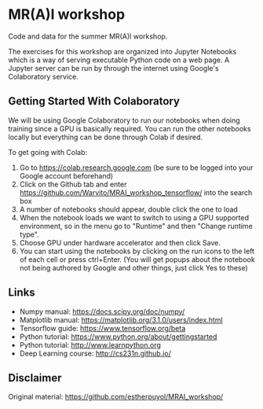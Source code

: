 # MR(A)I workshop

Code and data for the summer MR(A)I workshop.

The exercises for this workshop are organized into Jupyter Notebooks which is a way of serving executable Python code on
a web page. A Jupyter server can be run by through the internet using Google's Colaboratory service. 

## Getting Started With Colaboratory

We will be using Google Colaboratory to run our notebooks when doing training since a GPU is basically required. You can
run the other notebooks locally but everything can be done through Colab if desired.

To get going with Colab:
1. Go to https://colab.research.google.com (be sure to be logged into your Google account beforehand)
2. Click on the Github tab and enter https://github.com/Warvito/MRAI_workshop_tensorflow/ into the search box
3. A number of notebooks should appear, double click the one to load
4. When the notebook loads we want to switch to using a GPU supported environment, so in the menu go to "Runtime" and
then "Change runtime type". 
5. Choose GPU under hardware accelerator and then click Save.
6. You can start using the notebooks by clicking on the run icons to the left of each cell or press ctrl+Enter. (You will
get popups about the notebook not being authored by Google and other things, just click Yes to these)

## Links

* Numpy manual: https://docs.scipy.org/doc/numpy/
* Matplotlib manual: https://matplotlib.org/3.1.0/users/index.html
* Tensorflow guide: https://www.tensorflow.org/beta
* Python tutorial: https://www.python.org/about/gettingstarted
* Python tutorial: http://www.learnpython.org
* Deep Learning course: http://cs231n.github.io/

## Disclaimer
Original material: https://github.com/estherpuyol/MRAI_workshop/
